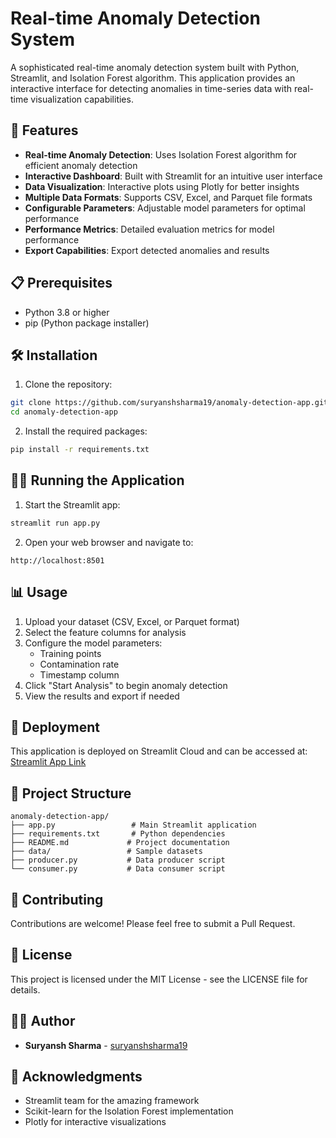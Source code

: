# Real-time Anomaly Detection System

A sophisticated real-time anomaly detection system built with Python, Streamlit, and Isolation Forest algorithm. This application provides an interactive interface for detecting anomalies in time-series data with real-time visualization capabilities.

## 🚀 Features

- **Real-time Anomaly Detection**: Uses Isolation Forest algorithm for efficient anomaly detection
- **Interactive Dashboard**: Built with Streamlit for an intuitive user interface
- **Data Visualization**: Interactive plots using Plotly for better insights
- **Multiple Data Formats**: Supports CSV, Excel, and Parquet file formats
- **Configurable Parameters**: Adjustable model parameters for optimal performance
- **Performance Metrics**: Detailed evaluation metrics for model performance
- **Export Capabilities**: Export detected anomalies and results

## 📋 Prerequisites

- Python 3.8 or higher
- pip (Python package installer)

## 🛠️ Installation

1. Clone the repository:
```bash
git clone https://github.com/suryanshsharma19/anomaly-detection-app.git
cd anomaly-detection-app
```

2. Install the required packages:
```bash
pip install -r requirements.txt
```

## 🏃‍♂️ Running the Application

1. Start the Streamlit app:
```bash
streamlit run app.py
```

2. Open your web browser and navigate to:
```
http://localhost:8501
```

## 📊 Usage

1. Upload your dataset (CSV, Excel, or Parquet format)
2. Select the feature columns for analysis
3. Configure the model parameters:
   - Training points
   - Contamination rate
   - Timestamp column
4. Click "Start Analysis" to begin anomaly detection
5. View the results and export if needed

## 🚀 Deployment

This application is deployed on Streamlit Cloud and can be accessed at:
[Streamlit App Link](https://your-app-name.streamlit.app)

## 📝 Project Structure

```
anomaly-detection-app/
├── app.py                 # Main Streamlit application
├── requirements.txt       # Python dependencies
├── README.md             # Project documentation
├── data/                 # Sample datasets
├── producer.py           # Data producer script
└── consumer.py           # Data consumer script
```

## 🤝 Contributing

Contributions are welcome! Please feel free to submit a Pull Request.

## 📄 License

This project is licensed under the MIT License - see the LICENSE file for details.

## 👨‍💻 Author

- **Suryansh Sharma** - [suryanshsharma19](https://github.com/suryanshsharma19)

## 🙏 Acknowledgments

- Streamlit team for the amazing framework
- Scikit-learn for the Isolation Forest implementation
- Plotly for interactive visualizations

